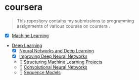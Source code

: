 # coursera

> This repository contains my submissions to programming assignments of various courses on coursera .

- [x] [Machine Learning](https://www.coursera.org/learn/machine-learning)
-  [Deep Learning](https://www.coursera.org/specializations/deep-learning)
	- [x] [Neural Networks and Deep Learning](https://www.coursera.org/learn/neural-networks-deep-learning/home/welcome)
	- [x] [Improving Deep Neural Networks](https://www.coursera.org/learn/deep-neural-network)
	- [] [Structuring Machine Learning Projects](https://www.coursera.org/learn/machine-learning-projects)
	- [] [Convolutional Neural Networks](https://www.coursera.org/learn/convolutional-neural-networks)
	- [] [Sequence Models](https://www.coursera.org/learn/nlp-sequence-models)
	

